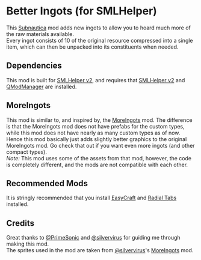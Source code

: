 # Better Ingots (for SMLHelper)
This [Subnautica](https://unknownworlds.com/subnautica/) mod adds new ingots to allow you to hoard much more of the raw materials available.  
Every ingot consists of 10 of the original resource compressed into a single item, which can then be unpacked into its constituents when needed.  

## Dependencies
This mod is built for [SMLHelper v2](https://www.nexusmods.com/subnautica/mods/113), and requires that [SMLHelper v2](https://www.nexusmods.com/subnautica/mods/113) and [QModManager](https://www.nexusmods.com/subnautica/mods/201) are installed.  

## MoreIngots
This mod is similar to, and inspired by, the [MoreIngots](https://www.nexusmods.com/subnautica/mods/196) mod. The difference is that the MoreIngots mod does not have prefabs for the custom types, while this mod does not have nearly as many custom types as of now.  
Hence this mod basically just adds slightly better graphics to the original MoreIngots mod. Go check that out if you want even more ingots (and other compact types).  
_Note:_ This mod uses some of the assets from that mod, however, the code is completely different, and the mods are not compatible with each other.

## Recommended Mods
It is stringly recommended that you install [EasyCraft](https://www.nexusmods.com/subnautica/mods/24) and [Radial Tabs](https://www.nexusmods.com/subnautica/mods/207) installed.

## Credits
Great thanks to [@PrimeSonic](https://github.com/PrimeSonic) and [@silvervirus](https://github.com/silvervirus) for guiding me through making this mod.  
The sprites used in the mod are taken from [@silvervirus](https://github.com/silvervirus)'s [MoreIngots](https://www.nexusmods.com/subnautica/mods/196) mod.